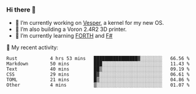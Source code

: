 ### Hi there 👋

<!--
**berkus/berkus** is a ✨ _special_ ✨ repository because its `README.md` (this file) appears on your GitHub profile.

Here are some ideas to get you started:

- 🔭 I’m currently working on ...
- 🌱 I’m currently learning ...
- 👯 I’m looking to collaborate on ...
- 🤔 I’m looking for help with ...
- 💬 Ask me about ...
- 📫 How to reach me: ...
- 😄 Pronouns: ...
- ⚡ Fun fact: ...
-->

- 🔭 I’m currently working on [Vesper](https://github.com/metta-systems/vesper), a kernel for my new OS.
- 🔭 I’m also building a Voron 2.4R2 3D printer.
- 🌱 I’m currently learning [FORTH](http://forth.com/starting-forth/) and [F#](https://fsharpforfunandprofit.com/)

💼 My recent activity:

<!--START_SECTION:waka-->

```text
Rust            4 hrs 53 mins   ████████████████▓░░░░░░░░   66.56 %
Markdown        50 mins         ███░░░░░░░░░░░░░░░░░░░░░░   11.43 %
Text            40 mins         ██▒░░░░░░░░░░░░░░░░░░░░░░   09.19 %
CSS             29 mins         █▓░░░░░░░░░░░░░░░░░░░░░░░   06.61 %
TOML            21 mins         █▒░░░░░░░░░░░░░░░░░░░░░░░   04.86 %
Other           4 mins          ▒░░░░░░░░░░░░░░░░░░░░░░░░   01.07 %
```

<!--END_SECTION:waka-->
